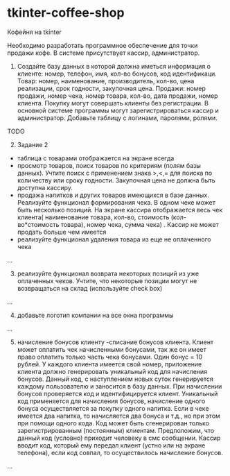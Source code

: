 # tkinter-coffee-shop
Кофейня на tkinter

Необходимо разработать программное обеспечение для точки продажи кофе. В системе присутствует кассир, администратор.

1. Создайте базу данных в которой должна иметься информация о клиенте: номер, телефон, имя, кол-во бонусов, код идентификаци.
Товар: номер, наименование, производитель, кол-во, цена реализации, срок годности, закупочная цена.
Продажи: номер продажи, номер чека, номер товара, кол-во, дата продажи, номер клиента.
Покупку могут совершать клиенты без регистрации.
В основной системе программы могут зарегистрироваться кассир и администратор. Добавьте таблицу с логинами, паролями, ролями. 

TODO

2. Задание 2
- таблица с товарами отображается на экране всегда
- просмотр товаров, поиск товаров по критериям (полям базы данных). Учтите поиск с применением знака >,<,= для поиска по количеству или сроку годности. Закупочная цена не должна быть доступна кассиру.
- продажа напитков и других товаров имеющихся в базе данных. Реализуйте функционал формирования чека. В одном чеке может быть несколько позиций. На экране кассира отображается весь чек клиента( наименование товара, кол-во, стоимость (кол-во*стоимость товара), номер чека, сумма чека) . Кассир не может продать больше чем имеется
- реализуйте функционал удаления товара из еще не оплаченного чека

...

3. реализуйте функционал возврата некоторых позиций из уже оплаченных чеков. Учтите, что некоторые позиции могут не возвращаться на склад (используйте check box)

...

4. добавьте логотип компании на все окна программы

...

5. начисление бонусов клиенту 
-списание бонусов клиента. Клиент может оплатить чек начисленными бонусами, так же он имеет право оплатить только часть чека бонусами. Один бонус = 10 рублей.
У каждого клиента имеется свой номер, приложение клиента должно генерировать уникальный код для начисления бонусов. Данный код, с наступлением новых суток генерируется каждому пользователю и заносится в базу данных. При начислении бонусов проверяется код и идентифицируется клиент. Уникальный код применяется для начисления бонусов, начисление одного бонуса осуществляется за покупку одного напитка. Если в чеке имеется два напитка, то начисляется два бонуса и т.д., но при этом при помощи одного кода. Код может быть сгенерирован только зарегистрированным (постоянным) клиентам.
Предположим, что данный код (условно) приходит человеку в смс сообщении. Кассир вводит код, который ему передал клиент (устно или на экране телефона), если код совпал, то осуществилось начисление бонусов.

...

